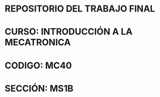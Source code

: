 # REPOSITORIO DEL TRABAJO FINAL
# CURSO: INTRODUCCIÓN A LA MECATRONICA
# CODIGO: MC40
# SECCIÓN: MS1B
